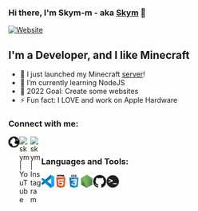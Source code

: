 ### Hi there, I'm Skym-m - aka [Skym][website] 👋 

[![Website](https://img.shields.io/website?label=skymdev.fr&style=for-the-badge&url=https%3A%2F%2Fskymdev.fr)](https://skymdev.fr)

## I'm a Developer, and I like Minecraft

- 🔭 I just launched my Minecraft [server][server]!
- 🌱 I’m currently learning NodeJS
- 🥅 2022 Goal: Create some websites
- ⚡ Fun fact: I LOVE and work on Apple Hardware

### Connect with me:

[<img align="left" alt="skymdev.fr" width="22px" src="https://raw.githubusercontent.com/iconic/open-iconic/master/svg/globe.svg" />][website]
[<img align="left" alt="skym | YouTube" width="22px" src="https://cdn.jsdelivr.net/npm/simple-icons@v3/icons/youtube.svg" />][youtube]
[<img align="left" alt="skym | Instagram" width="22px" src="https://cdn.jsdelivr.net/npm/simple-icons@v3/icons/instagram.svg" />][instagram]

<br />

### Languages and Tools:

<img align="left" alt="Visual Studio Code" width="26px" src="https://raw.githubusercontent.com/github/explore/80688e429a7d4ef2fca1e82350fe8e3517d3494d/topics/visual-studio-code/visual-studio-code.png" />
<img align="left" alt="HTML5" width="26px" src="https://raw.githubusercontent.com/github/explore/80688e429a7d4ef2fca1e82350fe8e3517d3494d/topics/html/html.png" />
<img align="left" alt="CSS3" width="26px" src="https://raw.githubusercontent.com/github/explore/80688e429a7d4ef2fca1e82350fe8e3517d3494d/topics/css/css.png" />
<img align="left" alt="Node.js" width="26px" src="https://raw.githubusercontent.com/github/explore/80688e429a7d4ef2fca1e82350fe8e3517d3494d/topics/nodejs/nodejs.png" />
<img align="left" alt="GitHub" width="26px" src="https://raw.githubusercontent.com/github/explore/78df643247d429f6cc873026c0622819ad797942/topics/github/github.png" />
<img align="left" alt="Terminal" width="26px" src="https://raw.githubusercontent.com/github/explore/80688e429a7d4ef2fca1e82350fe8e3517d3494d/topics/terminal/terminal.png" />

<br />
<br />

[website]: https://skymdev.fr
[server]: http://skym-mc.fr
[instagram]: https://instagram.com/yns_pri
[youtube]: https://www.youtube.com/channel/UCP7khIEKy1x4PaY61fV_qbw
